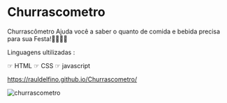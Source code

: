 # Churrascometro
Churrascômetro Ajuda você a saber o quanto de comida e bebida precisa para sua Festa!🥳🥳🍺🍺


Linguagens ultilizadas :

☞ HTML
☞ CSS
☞ javascript

https://rauldelfino.github.io/Churrascometro/


![churrascometro](https://user-images.githubusercontent.com/98848458/157779504-b9b744ed-7f79-42aa-a77b-41f268b3ca26.png)

